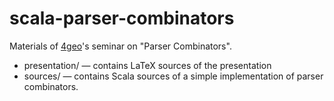 # scala-parser-combinators #

Materials of [4geo](https://github.com/4geo/)'s seminar on "Parser Combinators".

* presentation/ — contains LaTeX sources of the presentation
* sources/ — contains Scala sources of a simple implementation of
  parser combinators.
